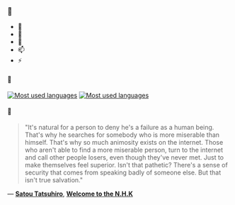 ### 👋

- 🔭
- 🌱
- 💬
- 📫
- ⚡

#### 🧏

[![Most used languages](https://github-readme-stats-aynah.vercel.app/api/top-langs/?username=aynh&theme=solarized-dark&langs_count=6&layout=compact&hide_title=true)](https://github.com/anuraghazra/github-readme-stats#gh-dark-mode-only)
[![Most used languages](https://github-readme-stats-aynah.vercel.app/api/top-langs/?username=aynh&theme=solarized-light&langs_count=6&layout=compact&hide_title=true)](https://github.com/anuraghazra/github-readme-stats#gh-light-mode-only)

#### 💬

> "It's natural for a person to deny he's a failure as a human being. That's why he searches for somebody who is more miserable than himself. That's why so much animosity exists on the internet. Those who aren't able to find a more miserable person, turn to the internet and call other people losers, even though they've never met. Just to make themselves feel superior. Isn't that pathetic? There's a sense of security that comes from speaking badly of someone else. But that isn't true salvation."

&mdash; [**Satou Tatsuhiro**](https://myanimelist.net/character.php?q=Satou%20Tatsuhiro&cat=character), [**Welcome to the N.H.K**](https://myanimelist.net/search/all?q=Welcome%20to%20the%20N.H.K&cat=all)
